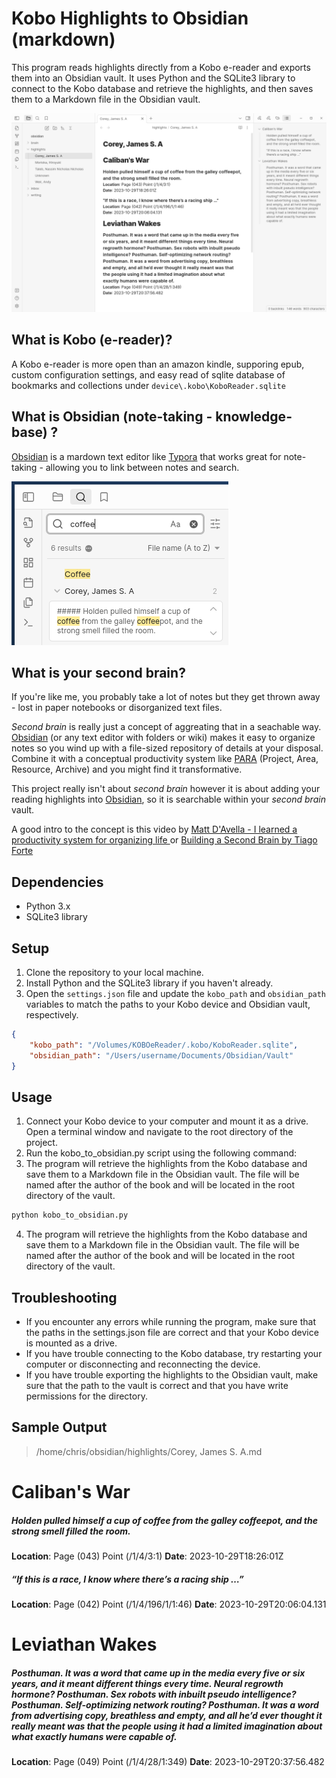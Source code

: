 # Kobo Highlights to Obsidian (markdown)

This program reads highlights directly from a Kobo e-reader and exports them into an Obsidian vault. It uses Python and the SQLite3 library to connect to the Kobo database and retrieve the highlights, and then saves them to a Markdown file in the Obsidian vault.

![Alt text](.img/image.png)

## What is Kobo (e-reader)?

A Kobo e-reader is more open than an amazon kindle, supporing epub, custom configuration settings, and easy read of sqlite database of bookmarks and collections under `device\.kobo\KoboReader.sqlite`

## What is Obsidian (note-taking - knowledge-base) ?

[Obsidian](https://obsidian.md/) is a mardown text editor like [Typora](https://typora.io/) that works great for note-taking - allowing you to link between notes and search.

![Alt text](.img/image-1.png)

## What is your second brain?

If you're like me, you probably take a lot of notes but they get thrown away - lost in paper notebooks or disorganized text files.

*Second brain* is really just a concept of aggreating that in a seachable way. [Obsidian](https://obsidian.md/) (or any text editor with folders or wiki) makes it easy to organize notes so you wind up with a file-sized repository of details at your disposal. Combine it with a conceptual productivity system like [PARA](https://fortelabs.com/blog/para/) (Project, Area, Resource, Archive) and you might find it transformative.

This project really isn't about *second brain* however it is about adding your reading highlights into [Obsidian](https://obsidian.md/), so it is searchable within your *second brain* vault.

A good intro to the concept is this video by [Matt D'Avella -  I learned a productivity system for organizing life ](https://www.youtube.com/watch?v=0_44XEVOwek) or [Building a Second Brain by Tiago Forte](https://www.overdrive.com/media/8033824/building-a-second-brain)

## Dependencies

- Python 3.x
- SQLite3 library

## Setup

1. Clone the repository to your local machine.
2. Install Python and the SQLite3 library if you haven't already.
3. Open the `settings.json` file and update the `kobo_path` and `obsidian_path` variables to match the paths to your Kobo device and Obsidian vault, respectively.

```json
{
    "kobo_path": "/Volumes/KOBOeReader/.kobo/KoboReader.sqlite",
    "obsidian_path": "/Users/username/Documents/Obsidian/Vault"
}
```
## Usage
1. Connect your Kobo device to your computer and mount it as a drive.
Open a terminal window and navigate to the root directory of the project.
1. Run the kobo_to_obsidian.py script using the following command:
1. The program will retrieve the highlights from the Kobo database and save them to a Markdown file in the Obsidian vault. The file will be named after the author of the book and will be located in the root directory of the vault.
```bash
python kobo_to_obsidian.py
```
4. The program will retrieve the highlights from the Kobo database and save them to a Markdown file in the Obsidian vault. The file will be named after the author of the book and will be located in the root directory of the vault.

## Troubleshooting
- If you encounter any errors while running the program, make sure that the paths in the settings.json file are correct and that your Kobo device is mounted as a drive.
- If you have trouble connecting to the Kobo database, try restarting your computer or disconnecting and reconnecting the device.
- If you have trouble exporting the highlights to the Obsidian vault, make sure that the path to the vault is correct and that you have write permissions for the directory.

## Sample Output

> /home/chris/obsidian/highlights/Corey, James S. A.md

# Caliban's War
##### Holden pulled himself a cup of coffee from the galley coffeepot, and the strong smell filled the room.
**Location**: Page (043) Point (/1/4/3:1)
**Date**: 2023-10-29T18:26:01Z
##### “If this is a race, I know where there’s a racing ship …”
**Location**: Page (042) Point (/1/4/196/1/1:46)
**Date**: 2023-10-29T20:06:04.131
# Leviathan Wakes
##### Posthuman. It was a word that came up in the media every five or six years, and it meant different things every time. Neural regrowth hormone? Posthuman. Sex robots with inbuilt pseudo intelligence? Posthuman. Self-optimizing network routing? Posthuman. It was a word from advertising copy, breathless and empty, and all he’d ever thought it really meant was that the people using it had a limited imagination about what exactly humans were capable of.
**Location**: Page (049) Point (/1/4/28/1:349)
**Date**: 2023-10-29T20:37:56.482
